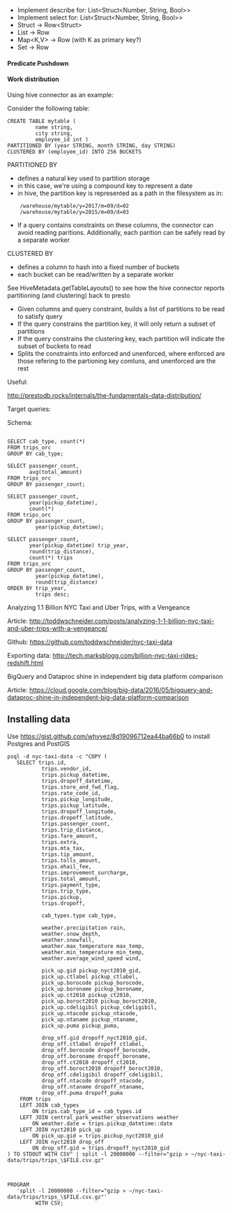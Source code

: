 - Implement describe for: List<Struct<Number, String, Bool>>
- Implement select for: List<Struct<Number, String, Bool>>
- Struct<T> -> Row<Struct<T>>
- List<T> -> Row<T>
- Map<K,V> -> Row<V> (with K as primary key?)
- Set<T> -> Row<T>


#### Predicate Pushdown


#### Work distribution 

Using hive connector as an example:

Consider the following table:

```
CREATE TABLE mytable ( 
         name string,
         city string,
         employee_id int ) 
PARTITIONED BY (year STRING, month STRING, day STRING) 
CLUSTERED BY (employee_id) INTO 256 BUCKETS
```

PARTITIONED BY 
  - defines a natural key used to partition storage
  - in this case, we're using a compound key to represent a date
  - in hive, the partition key is represented as a path in the filesystem as in:
  
```    
    /warehouse/mytable/y=2017/m=09/d=02
    /warehouse/mytable/y=2015/m=09/d=03
```
  - If a query contains constraints on these columns, the connector 
    can avoid reading paritions. Additionally, each parition can 
    be safely read by a separate worker
    
CLUSTERED BY
  - defines a column to hash into a fixed number of buckets
  - each bucket can be read/written by a separate worker

See HiveMetadata.getTableLayouts() to see how the hive connector reports partitioning
(and clustering) back to presto

- Given columns and query constraint, builds a list of partitions to be read 
  to satisfy query
- If the query constrains the partition key, it will only return a subset of 
  partitions
- If the query constrains the clustering key, each partition will indicate the 
  subset of buckets to read
- Splits the constraints into enforced and unenforced, where enforced are those
  refering to the partioning key comluns, and unenforced are the rest

Useful:

http://prestodb.rocks/internals/the-fundamentals-data-distribution/

Target queries: 


Schema:
```angular2html

``` 

```
SELECT cab_type, count(*)
FROM trips_orc
GROUP BY cab_type;
```

```
SELECT passenger_count,
       avg(total_amount)
FROM trips_orc
GROUP BY passenger_count;
```

```
SELECT passenger_count,
       year(pickup_datetime),
       count(*)
FROM trips_orc
GROUP BY passenger_count,
         year(pickup_datetime);
```

```
SELECT passenger_count,
       year(pickup_datetime) trip_year,
       round(trip_distance),
       count(*) trips
FROM trips_orc
GROUP BY passenger_count,
         year(pickup_datetime),
         round(trip_distance)
ORDER BY trip_year,
         trips desc;
```


Analyzing 1.1 Billion NYC Taxi and Uber Trips, with a Vengeance

Article: http://toddwschneider.com/posts/analyzing-1-1-billion-nyc-taxi-and-uber-trips-with-a-vengeance/

Github: https://github.com/toddwschneider/nyc-taxi-data

Exporting data: http://tech.marksblogg.com/billion-nyc-taxi-rides-redshift.html


BigQuery and Dataproc shine in independent big data platform comparison

Article: https://cloud.google.com/blog/big-data/2016/05/bigquery-and-dataproc-shine-in-independent-big-data-platform-comparison


## Installing data

Use https://gist.github.com/whyvez/8d19096712ea44ba66b0 to install Postgres and PostGIS

```
psql -d nyc-taxi-data -c "COPY (
   SELECT trips.id,
           trips.vendor_id,
           trips.pickup_datetime,
           trips.dropoff_datetime,
           trips.store_and_fwd_flag,
           trips.rate_code_id,
           trips.pickup_longitude,
           trips.pickup_latitude,
           trips.dropoff_longitude,
           trips.dropoff_latitude,
           trips.passenger_count,
           trips.trip_distance,
           trips.fare_amount,
           trips.extra,
           trips.mta_tax,
           trips.tip_amount,
           trips.tolls_amount,
           trips.ehail_fee,
           trips.improvement_surcharge,
           trips.total_amount,
           trips.payment_type,
           trips.trip_type,
           trips.pickup,
           trips.dropoff,

           cab_types.type cab_type,

           weather.precipitation rain,
           weather.snow_depth,
           weather.snowfall,
           weather.max_temperature max_temp,
           weather.min_temperature min_temp,
           weather.average_wind_speed wind,

           pick_up.gid pickup_nyct2010_gid,
           pick_up.ctlabel pickup_ctlabel,
           pick_up.borocode pickup_borocode,
           pick_up.boroname pickup_boroname,
           pick_up.ct2010 pickup_ct2010,
           pick_up.boroct2010 pickup_boroct2010,
           pick_up.cdeligibil pickup_cdeligibil,
           pick_up.ntacode pickup_ntacode,
           pick_up.ntaname pickup_ntaname,
           pick_up.puma pickup_puma,

           drop_off.gid dropoff_nyct2010_gid,
           drop_off.ctlabel dropoff_ctlabel,
           drop_off.borocode dropoff_borocode,
           drop_off.boroname dropoff_boroname,
           drop_off.ct2010 dropoff_ct2010,
           drop_off.boroct2010 dropoff_boroct2010,
           drop_off.cdeligibil dropoff_cdeligibil,
           drop_off.ntacode dropoff_ntacode,
           drop_off.ntaname dropoff_ntaname,
           drop_off.puma dropoff_puma
    FROM trips
    LEFT JOIN cab_types
        ON trips.cab_type_id = cab_types.id
    LEFT JOIN central_park_weather_observations weather
        ON weather.date = trips.pickup_datetime::date
    LEFT JOIN nyct2010 pick_up
        ON pick_up.gid = trips.pickup_nyct2010_gid
    LEFT JOIN nyct2010 drop_off
        ON drop_off.gid = trips.dropoff_nyct2010_gid
) TO STDOUT WITH CSV" | split -l 20000000 --filter="gzip > ~/nyc-taxi-data/trips/trips_\$FILE.csv.gz" 



PROGRAM
   'split -l 20000000 --filter="gzip > ~/nyc-taxi-data/trips/trips_\$FILE.csv.gz"'
         WITH CSV;
```
